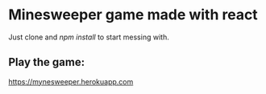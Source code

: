 # Minesweeper game made with react

Just clone and *npm install* to start messing with.

## Play the game:
https://mynesweeper.herokuapp.com
